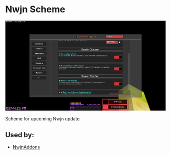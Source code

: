 # Nwjn Scheme
<img src="./preview.png">

Scheme for upcoming Nwjn update

## Used by:
- [NwjnAddons](https://github.com/nwjn/NwjnAddons)